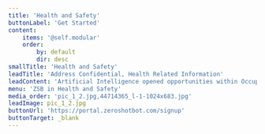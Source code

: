 ```yaml
---
title: 'Health and Safety'
buttonLabel: 'Get Started'
content:
    items: '@self.modular'
    order:
        by: default
        dir: desc
smallTitle: 'Health and Safety'
leadTitle: 'Address Confidential, Health Related Information'
leadContent: 'Artificial Intelligence opened opportunities within Occupational Health and Safety. AI facilitated the emergence of new forms of monitoring and managing workers based on the collection of large amounts of real-time data. These novel forms provided an opportunity to improve OHS surveillance, reduce exposure to various risk factors, and provide early warnings of stress, health problems and fatigue.'
menu: 'ZSB in Health and Safety'
media_order: 'pic_1_2.jpg,44714365_l-1-1024x683.jpg'
leadImage: pic_1_2.jpg
buttonUrl: 'https://portal.zeroshotbot.com/signup'
buttonTarget: _blank
---
```


